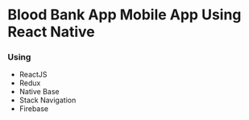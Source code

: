 # Blood Bank App Mobile App Using React Native

### Using

* ReactJS
* Redux
* Native Base
* Stack Navigation
* Firebase
